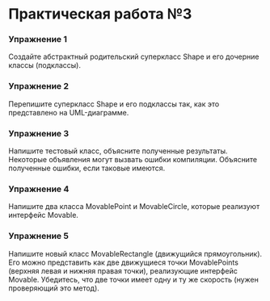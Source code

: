 <h1>Практическая работа №3</h1>
<h3>Упражнение 1</h3>
<p>Создайте абстрактный родительский суперкласс Shape и его дочерние
классы (подклассы).</p>
<h3>Упражнение 2</h3>
<p>Перепишите суперкласс Shape и его подклассы так, как это представлено
на UML-диаграмме.</p>
<h3>Упражнение 3</h3>
<p>Напишите тестовый класс, объясните полученные результаты. Некоторые объявления могут вызвать ошибки компиляции. Объясните 
полученные ошибки, если таковые имеются.</p>
<h3>Упражнение 4</h3>
<p>Напишите два класса MovablePoint и MovableCircle, которые реализуют
интерфейс Movable.</p>
<h3>Упражнение 5</h3>
<p>Напишите новый класс MovableRectangle (движущийся прямоугольник). Его
можно представить как две движущиеся точки MovablePoints (верхняя левая и нижняя правая точки), реализующие интерфейс Movable.
Убедитесь, что две точки имеет одну и ту же скорость (нужен проверяющий это метод).</p>
